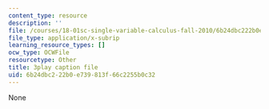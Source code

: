 ```yaml
---
content_type: resource
description: ''
file: /courses/18-01sc-single-variable-calculus-fall-2010/6b24dbc222b0e739813f66c2255b0c32_hjZhPczMkL4.srt
file_type: application/x-subrip
learning_resource_types: []
ocw_type: OCWFile
resourcetype: Other
title: 3play caption file
uid: 6b24dbc2-22b0-e739-813f-66c2255b0c32
---
```

None

